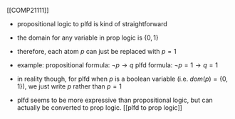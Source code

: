 [[COMP21111]]

- propositional logic to plfd is kind of straightforward
- the domain for any variable in prop logic is $\{0,1\}$
- therefore, each atom $p$ can just be replaced with $p = 1$

- example:
  propositional formula: $\neg p \rightarrow q$
  plfd formula: $\neg p = 1 \rightarrow q = 1$

- in reality though, for plfd when $p$ is a boolean variable (i.e. $dom(p) = \{0,1\}$), we just write $p$ rather than $p = 1$


- plfd seems to be more expressive than propositional logic, but can actually be converted to prop logic. [[plfd to prop logic]]